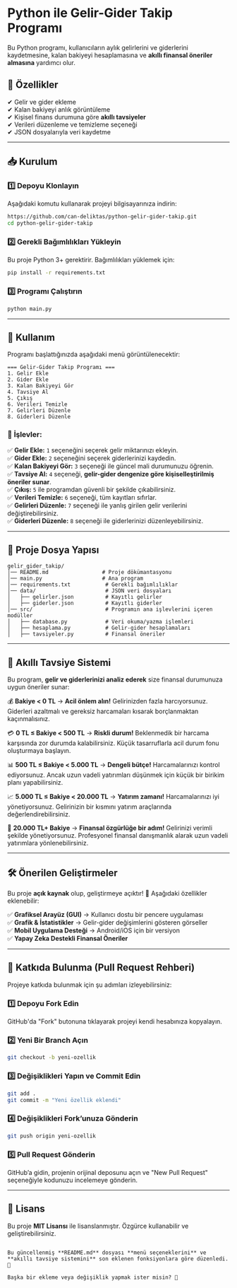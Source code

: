 # **Python ile Gelir-Gider Takip Programı**


Bu Python programı, kullanıcıların aylık gelirlerini ve giderlerini kaydetmesine, kalan bakiyeyi hesaplamasına ve **akıllı finansal öneriler almasına** yardımcı olur.

## 🚀 **Özellikler**
✔ Gelir ve gider ekleme  
✔ Kalan bakiyeyi anlık görüntüleme  
✔ Kişisel finans durumuna göre **akıllı tavsiyeler**  
✔ Verileri düzenleme ve temizleme seçeneği  
✔ JSON dosyalarıyla veri kaydetme  

---

## 📥 **Kurulum**  

### **1️⃣ Depoyu Klonlayın**  
Aşağıdaki komutu kullanarak projeyi bilgisayarınıza indirin:  
```bash
https://github.com/can-deliktas/python-gelir-gider-takip.git
cd python-gelir-gider-takip
```

### **2️⃣ Gerekli Bağımlılıkları Yükleyin**  
Bu proje Python 3+ gerektirir. Bağımlılıkları yüklemek için:  
```bash
pip install -r requirements.txt
```

### **3️⃣ Programı Çalıştırın**  
```bash
python main.py
```

---

## 🎯 **Kullanım**  
Programı başlattığınızda aşağıdaki menü görüntülenecektir:  
```
=== Gelir-Gider Takip Programı ===
1. Gelir Ekle
2. Gider Ekle
3. Kalan Bakiyeyi Gör
4. Tavsiye Al
5. Çıkış
6. Verileri Temizle
7. Gelirleri Düzenle
8. Giderleri Düzenle
```

### 📌 **İşlevler:**
✅ **Gelir Ekle:** `1` seçeneğini seçerek gelir miktarınızı ekleyin.  
✅ **Gider Ekle:** `2` seçeneğini seçerek giderlerinizi kaydedin.  
✅ **Kalan Bakiyeyi Gör:** `3` seçeneği ile güncel mali durumunuzu öğrenin.  
✅ **Tavsiye Al:** `4` seçeneği, **gelir-gider dengenize göre kişiselleştirilmiş öneriler sunar**.  
✅ **Çıkış:** `5` ile programdan güvenli bir şekilde çıkabilirsiniz.  
✅ **Verileri Temizle:** `6` seçeneği, tüm kayıtları sıfırlar.  
✅ **Gelirleri Düzenle:** `7` seçeneği ile yanlış girilen gelir verilerini değiştirebilirsiniz.  
✅ **Giderleri Düzenle:** `8` seçeneği ile giderlerinizi düzenleyebilirsiniz.  

---

## 📂 **Proje Dosya Yapısı**  
```
gelir_gider_takip/
│── README.md                 # Proje dökümantasyonu
│── main.py                   # Ana program
│── requirements.txt           # Gerekli bağımlılıklar
│── data/                      # JSON veri dosyaları
│   ├── gelirler.json          # Kayıtlı gelirler
│   ├── giderler.json          # Kayıtlı giderler
│── src/                       # Programın ana işlevlerini içeren modüller
│   ├── database.py            # Veri okuma/yazma işlemleri
│   ├── hesaplama.py           # Gelir-gider hesaplamaları
│   ├── tavsiyeler.py          # Finansal öneriler
```

---

## 🤖 **Akıllı Tavsiye Sistemi**  
Bu program, **gelir ve giderlerinizi analiz ederek** size finansal durumunuza uygun öneriler sunar:  

💰 **Bakiye < 0 TL** → **Acil önlem alın!** Gelirinizden fazla harcıyorsunuz. Giderleri azaltmalı ve gereksiz harcamaları kısarak borçlanmaktan kaçınmalısınız.  

💳 **0 TL ≤ Bakiye < 500 TL** → **Riskli durum!** Beklenmedik bir harcama karşısında zor durumda kalabilirsiniz. Küçük tasarruflarla acil durum fonu oluşturmaya başlayın.  

📊 **500 TL ≤ Bakiye < 5.000 TL** → **Dengeli bütçe!** Harcamalarınızı kontrol ediyorsunuz. Ancak uzun vadeli yatırımları düşünmek için küçük bir birikim planı yapabilirsiniz.  

📈 **5.000 TL ≤ Bakiye < 20.000 TL** → **Yatırım zamanı!** Harcamalarınızı iyi yönetiyorsunuz. Gelirinizin bir kısmını yatırım araçlarında değerlendirebilirsiniz.  

🏦 **20.000 TL+ Bakiye** → **Finansal özgürlüğe bir adım!** Gelirinizi verimli şekilde yönetiyorsunuz. Profesyonel finansal danışmanlık alarak uzun vadeli yatırımlara yönlenebilirsiniz.  

---

## 🛠 **Önerilen Geliştirmeler**  
Bu proje **açık kaynak** olup, geliştirmeye açıktır! 🎉 Aşağıdaki özellikler eklenebilir:  

✅ **Grafiksel Arayüz (GUI)** → Kullanıcı dostu bir pencere uygulaması  
✅ **Grafik & İstatistikler** → Gelir-gider değişimlerini gösteren görseller  
✅ **Mobil Uygulama Desteği** → Android/iOS için bir versiyon  
✅ **Yapay Zeka Destekli Finansal Öneriler**  

---

## 📢 **Katkıda Bulunma (Pull Request Rehberi)**  
Projeye katkıda bulunmak için şu adımları izleyebilirsiniz:  

### **1️⃣ Depoyu Fork Edin**  
GitHub'da "Fork" butonuna tıklayarak projeyi kendi hesabınıza kopyalayın.  

### **2️⃣ Yeni Bir Branch Açın**  
```bash
git checkout -b yeni-ozellik
```

### **3️⃣ Değişiklikleri Yapın ve Commit Edin**  
```bash
git add .
git commit -m "Yeni özellik eklendi"
```

### **4️⃣ Değişiklikleri Fork’unuza Gönderin**  
```bash
git push origin yeni-ozellik
```

### **5️⃣ Pull Request Gönderin**  
GitHub’a gidin, projenin orijinal deposunu açın ve "New Pull Request" seçeneğiyle kodunuzu incelemeye gönderin.  

---

## 📜 **Lisans**  
Bu proje **MIT Lisansı** ile lisanslanmıştır. Özgürce kullanabilir ve geliştirebilirsiniz.
```

Bu güncellenmiş **README.md** dosyası **menü seçeneklerini** ve **akıllı tavsiye sistemini** son eklenen fonksiyonlara göre düzenledi. 🎯  

Başka bir ekleme veya değişiklik yapmak ister misin? 🚀
